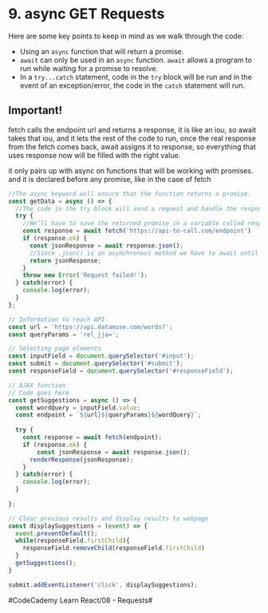 # 9. async GET Requests
Here are some key points to keep in mind as we walk through the code:

* Using an `async` function that will return a promise.
* `await` can only be used in an `async` function. `await` allows a program to run while waiting for a promise to resolve.
* In a `try...catch` statement, code in the `try` block will be run and in the event of an exception/error, the code in the `catch` statement will run.

## Important!
fetch calls the endpoint url and returns a response, it is like an iou, so await takes that iou, and it lets the rest of the code to run, once the real response from the fetch comes back, await assigns it to response, so everything that uses response now will be filled with the right value.

it only pairs up with async on functions that will be working with promises. and it is declared before any promise, like in the case of fetch 

``` javascript
//The async keyword will ensure that the function returns a promise.
const getData = async () => {
  //The code in the try block will send a request and handle the response. The catch statement will then take care of an error if it is thrown.
  try {
    //We’ll have to save the returned promise in a variable called response using the const keyword. response will save the the response of endpoint once that information has been sent back.
    const response = await fetch('https://api-to-call.com/endpoint')
    if (response.ok) {
      const jsonResponse = await response.json();
      //Since .json() is an asynchronous method we have to await until the promise status is resolved. Then we store the value to know what data the JSON holds.
      return jsonResponse;
    }
    throw new Error('Request failed!');
  } catch(error) {
    console.log(error);
  }
};
```

``` javascript
// Information to reach API
const url = 'https://api.datamuse.com/words?';
const queryParams = 'rel_jja=';

// Selecting page elements
const inputField = document.querySelector('#input');
const submit = document.querySelector('#submit');
const responseField = document.querySelector('#responseField');

// AJAX function
// Code goes here
const getSuggestions = async () => {
  const wordQuery = inputField.value;
  const endpoint = `${url}${queryParams}${wordQuery}`;
  
  try {
    const response = await fetch(endpoint);
  	if (response.ok) {
    	const jsonResponse = await response.json();
      renderResponse(jsonResponse);
  	}
  } catch(error) {
    console.log(error);
  }
  
};

// Clear previous results and display results to webpage
const displaySuggestions = (event) => {
  event.preventDefault();
  while(responseField.firstChild){
    responseField.removeChild(responseField.firstChild)
  }
  getSuggestions();
}

submit.addEventListener('click', displaySuggestions);

```



#CodeCademy Learn React/08 - Requests#